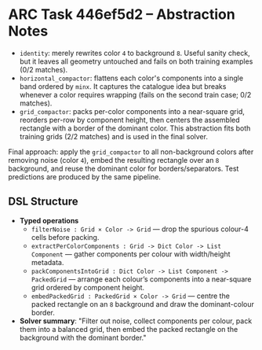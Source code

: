 # ARC Task 446ef5d2 – Abstraction Notes

- `identity`: merely rewrites color `4` to background `8`. Useful sanity check, but it leaves all geometry untouched and fails on both training examples (0/2 matches).
- `horizontal_compactor`: flattens each color's components into a single band ordered by `minx`. It captures the catalogue idea but breaks whenever a color requires wrapping (fails on the second train case; 0/2 matches).
- `grid_compactor`: packs per-color components into a near-square grid, reorders per-row by component height, then centers the assembled rectangle with a border of the dominant color. This abstraction fits both training grids (2/2 matches) and is used in the final solver.

Final approach: apply the `grid_compactor` to all non-background colors after removing noise (color `4`), embed the resulting rectangle over an `8` background, and reuse the dominant color for borders/separators. Test predictions are produced by the same pipeline.

## DSL Structure
- **Typed operations**
  - `filterNoise : Grid × Color -> Grid` — drop the spurious colour-4 cells before packing.
  - `extractPerColorComponents : Grid -> Dict Color -> List Component` — gather components per colour with width/height metadata.
  - `packComponentsIntoGrid : Dict Color -> List Component -> PackedGrid` — arrange each colour’s components into a near-square grid ordered by component height.
  - `embedPackedGrid : PackedGrid × Color -> Grid` — centre the packed rectangle on an `8` background and draw the dominant-colour border.
- **Solver summary**: "Filter out noise, collect components per colour, pack them into a balanced grid, then embed the packed rectangle on the background with the dominant border."
